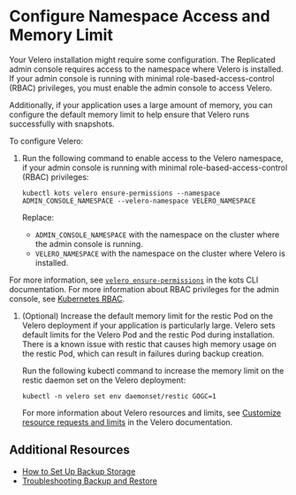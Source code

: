 # Configure Namespace Access and Memory Limit

Your Velero installation might require some configuration. The Replicated admin console requires access to the namespace where Velero is installed. If your admin console is running with minimal role-based-access-control (RBAC) privileges, you must enable the admin console to access Velero.

Additionally, if your application uses a large amount of memory, you can configure the default memory limit to help ensure that Velero runs successfully with snapshots.

To configure Velero:

1. Run the following command to enable access to the Velero namespace, if your admin console is running with minimal role-based-access-control (RBAC) privileges:

   ```
   kubectl kots velero ensure-permissions --namespace ADMIN_CONSOLE_NAMESPACE --velero-namespace VELERO_NAMESPACE
   ```
   Replace:
   * `ADMIN_CONSOLE_NAMESPACE` with the namespace on the cluster where the admin console is running.
   * `VELERO_NAMESPACE` with the namespace on the cluster where Velero is installed.

  For more information, see [`velero ensure-permissions`](/reference/kots-cli-velero-ensure-permissions/) in the kots CLI documentation. For more information about RBAC privileges for the admin console, see [Kubernetes RBAC](../vendor/packaging-rbac).

1. (Optional) Increase the default memory limit for the restic Pod on the Velero deployment if your application is particularly large. Velero sets default limits for the Velero Pod and the restic Pod during installation. There is a known issue with restic that causes high memory usage on the restic Pod, which can result in failures during backup creation.

   Run the following kubectl command to increase the memory limit on the restic daemon set on the Velero deployment:

   ```
   kubectl -n velero set env daemonset/restic GOGC=1
   ```

   For more information about Velero resources and limits, see [Customize resource requests and limits](https://velero.io/docs/main/customize-installation/#customize-resource-requests-and-limits) in the Velero documentation.

## Additional Resources

* [How to Set Up Backup Storage](snapshots-config-workflow)
* [Troubleshooting Backup and Restore](snapshots-troubleshooting-backup-restore)

